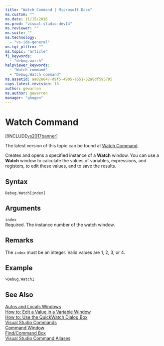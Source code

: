 ```yaml
---
title: "Watch Command | Microsoft Docs"
ms.custom: ""
ms.date: 11/15/2016
ms.prod: "visual-studio-dev14"
ms.reviewer: ""
ms.suite: ""
ms.technology: 
  - "vs-ide-general"
ms.tgt_pltfrm: ""
ms.topic: "article"
f1_keywords: 
  - "debug.watch"
helpviewer_keywords: 
  - "Watch command"
  - "Debug.Watch command"
ms.assetid: aa02e647-d9f5-4905-a651-52a8df595795
caps.latest.revision: 18
author: gewarren
ms.author: gewarren
manager: "ghogen"
---
```

# Watch Command
[!INCLUDE[vs2017banner](../../includes/vs2017banner.md)]

The latest version of this topic can be found at [Watch Command](https://docs.microsoft.com/visualstudio/ide/reference/watch-command).  
  
  
Creates and opens a specified instance of a **Watch** window. You can use a **Watch** window to calculate the values of variables, expressions, and registers, to edit these values, and to save the results.  
  
## Syntax  
  
```  
Debug.Watch[index]  
```  
  
## Arguments  
 `index`  
 Required. The instance number of the watch window.  
  
## Remarks  
 The `index` must be an integer. Valid values are 1, 2, 3, or 4.  
  
## Example  
  
```  
>Debug.Watch1  
```  
  
## See Also  
 [Autos and Locals Windows](../../debugger/autos-and-locals-windows.md)   
 [How to: Edit a Value in a Variable Window](http://msdn.microsoft.com/library/36f464ab-c900-4c0b-9ab3-557b3d9cdab5)   
 [How to: Use the QuickWatch Dialog Box](http://msdn.microsoft.com/library/ffaee1dd-e5ce-4ef2-9401-d28329398867)   
 [Visual Studio Commands](../../ide/reference/visual-studio-commands.md)   
 [Command Window](../../ide/reference/command-window.md)   
 [Find/Command Box](../../ide/find-command-box.md)   
 [Visual Studio Command Aliases](../../ide/reference/visual-studio-command-aliases.md)



